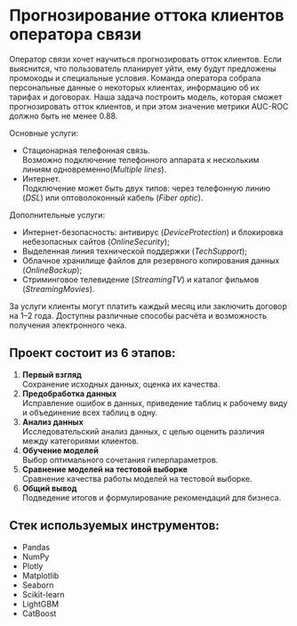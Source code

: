 # Прогнозирование оттока клиентов оператора связи
Оператор связи хочет научиться прогнозировать отток клиентов. Если выяснится, что пользователь планирует уйти, ему будут предложены промокоды и специальные условия. Команда оператора собрала персональные данные о некоторых клиентах, информацию об их тарифах и договорах. Наша задача построить модель, которая сможет прогнозировать отток клиентов, и при этом значение метрики AUC-ROC должно быть не менее 0.88.

Основные услуги: 

- Стационарная телефонная связь.  
Возможно подключение телефонного аппарата к нескольким линиям одновременно(*Multiple lines*).
- Интернет.  
Подключение может быть двух типов: через телефонную линию (*DSL*) или оптоволоконный кабель (*Fiber optic*).  

Дополнительные услуги:

- Интернет-безопасность: антивирус (*DeviceProtection*) и блокировка небезопасных сайтов (*OnlineSecurity*);
- Выделенная линия технической поддержки (*TechSupport*);
- Облачное хранилище файлов для резервного копирования данных (*OnlineBackup*);
- Стриминговое телевидение (*StreamingTV*) и каталог фильмов (*StreamingMovies*).

За услуги клиенты могут платить каждый месяц или заключить договор на 1–2 года. Доступны различные способы расчёта и возможность получения электронного чека.  
  
## Проект состоит из 6 этапов: 
1. **Первый взгляд**   
Сохранение исходных данных, оценка их качества.    
2. **Предобработка данных**  
Исправление ошибок в данных, приведение таблиц к рабочему виду и объединение всех таблиц в одну.  
3. **Анализ данных**  
Исследовательский анализ данных, с целью оценить различия между категориями клиентов.  
4. **Обучение моделей**  
Выбор оптимального сочетания гиперпараметров.  
5. **Сравнение моделей на тестовой выборке**  
Сравнение качества работы моделей на тестовой выборке.   
6. **Общий вывод**  
Подведение итогов и формулирование рекомендаций для бизнеса.

## Стек используемых инструментов:
 - Pandas
 - NumPy
 - Plotly
 - Matplotlib
 - Seaborn
 - Scikit-learn
 - LightGBM
 - CatBoost